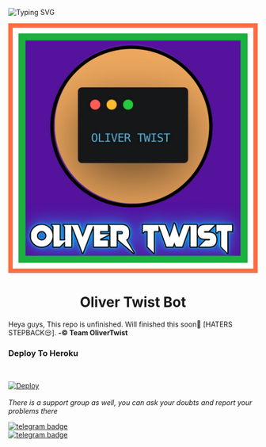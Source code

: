 ![Typing SVG](https://readme-typing-svg.herokuapp.com/?lines=welcome+To+TeamOliver's+Repo!;A+powerful+telegram+bot!;and+all+features!)
</p>
<p align="center">
  <img src="assets/OliverTwistLoGo.jpg" alt="Oliver Twist Logo">
</p>
<h1 align="center">
  <b>Oliver Twist Bot</b>
</h1>
Heya guys,
  This repo is unfinished. Will finished this soon🤗 [HATERS STEPBACK😒].
        <b> -© Team OliverTwist</b>
<h3>Deploy To Heroku</h3><br>
<p>
<a href="https://heroku.com/deploy?template=https://github.com/TeamOliver/OliverTwist">
  <img src="https://www.herokucdn.com/deploy/button.svg" alt="Deploy">
</a><br>
<br>
<i>There is a support group as well, you can ask your doubts and report your problems there</i><br>

[![telegram badge](https://img.shields.io/badge/Support-Group-30302f?style=flat&logo=telegram)](https://telegram.dog/keralabots)<br>
[![telegram badge](https://img.shields.io/badge/Update-Channel-30302f?style=flat&logo=telegram)](https://telegram.dog/kochuUpdates)

</p>
